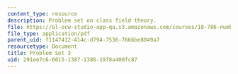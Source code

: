 ```yaml
---
content_type: resource
description: Problem set on class field theory.
file: https://ol-ocw-studio-app-qa.s3.amazonaws.com/courses/18-786-number-theory-ii-class-field-theory-spring-2016/291ee7c660151387138619f8a400fc87_MIT18_786S16_pset3.pdf
file_type: application/pdf
parent_uid: f1147412-414c-d794-7536-7666be8049a7
resourcetype: Document
title: Problem Set 3
uid: 291ee7c6-6015-1387-1386-19f8a400fc87
---
```

